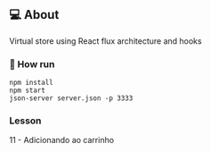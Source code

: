 <div id="about">

## :computer: About
Virtual store using React flux architecture and hooks
</div>

<div id="commands">

### :memo: How run
```npm
npm install
npm start
json-server server.json -p 3333
```
</div>

<div id="lesson">

### Lesson
11 - Adicionando ao carrinho
</div>
